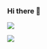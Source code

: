 ### Hi there 👋

![](https://markpersonal.oss-us-east-1.aliyuncs.com/pic/NewCodeRightNow.png)

![](https://markpersonal.oss-us-east-1.aliyuncs.com/pic/25071.jpg)
